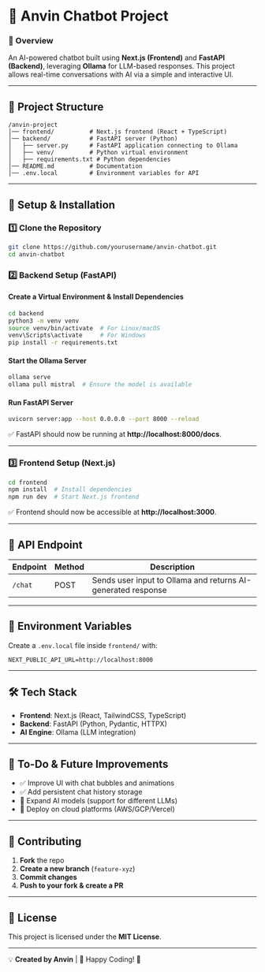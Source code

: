 # 📌 Anvin Chatbot Project

### 🚀 Overview
An AI-powered chatbot built using **Next.js (Frontend)** and **FastAPI (Backend)**, leveraging **Ollama** for LLM-based responses. This project allows real-time conversations with AI via a simple and interactive UI.

---

## 📂 Project Structure
```
/anvin-project
│── frontend/          # Next.js frontend (React + TypeScript)
│── backend/           # FastAPI server (Python)
│   ├── server.py      # FastAPI application connecting to Ollama
│   ├── venv/          # Python virtual environment
│   ├── requirements.txt # Python dependencies
│── README.md          # Documentation
│── .env.local         # Environment variables for API
```

---

## 🔧 Setup & Installation

### 1️⃣ Clone the Repository
```bash
git clone https://github.com/yourusername/anvin-chatbot.git
cd anvin-chatbot
```

### 2️⃣ Backend Setup (FastAPI)
#### **Create a Virtual Environment & Install Dependencies**
```bash
cd backend
python3 -m venv venv
source venv/bin/activate  # For Linux/macOS
venv\Scripts\activate     # For Windows
pip install -r requirements.txt
```

#### **Start the Ollama Server**
```bash
ollama serve
ollama pull mistral  # Ensure the model is available
```

#### **Run FastAPI Server**
```bash
uvicorn server:app --host 0.0.0.0 --port 8000 --reload
```

✅ FastAPI should now be running at **http://localhost:8000/docs**.

---

### 3️⃣ Frontend Setup (Next.js)
```bash
cd frontend
npm install  # Install dependencies
npm run dev  # Start Next.js frontend
```

✅ Frontend should now be accessible at **http://localhost:3000**.

---

## 🔗 API Endpoint
| Endpoint  | Method | Description |
|-----------|--------|-------------|
| `/chat`   | POST   | Sends user input to Ollama and returns AI-generated response |

---

## 📜 Environment Variables
Create a `.env.local` file inside `frontend/` with:
```
NEXT_PUBLIC_API_URL=http://localhost:8000
```

---

## 🛠 Tech Stack
- **Frontend**: Next.js (React, TailwindCSS, TypeScript)
- **Backend**: FastAPI (Python, Pydantic, HTTPX)
- **AI Engine**: Ollama (LLM integration)

---

## 📌 To-Do & Future Improvements
- ✅ Improve UI with chat bubbles and animations
- ✅ Add persistent chat history storage
- 🔲 Expand AI models (support for different LLMs)
- 🔲 Deploy on cloud platforms (AWS/GCP/Vercel)

---

## 🤝 Contributing
1. **Fork** the repo
2. **Create a new branch** (`feature-xyz`)
3. **Commit changes**
4. **Push to your fork & create a PR**

---

## 📄 License
This project is licensed under the **MIT License**.

---

💡 **Created by Anvin** | 🚀 Happy Coding! 🎯

